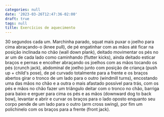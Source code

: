```yaml
---
categories: null
date: '2023-03-26T12:47:36-02:00'
draft: true
tags: null
title: Exercícios de aquecimento
---
```


30 segundos cada um. Marchinha parado, squat mais puxar o joelho para cima abraçando-o (knee pull), de pé engatinhar com as mãos até ficar na posição inclinada no chão (wall down plank), deitado movimentar os pés no ar um de cada lado como caminhando (flutter kicks), ainda deitado esticar braços e pernas e encolher abraçando os joelhos com as mãos tocando os pés (crunch jack), abdominal de joelho junto com posição de criança (push up + child's pose), de pé curvado totalmente para a frente e os braços abertos girar o tronco de um lado para o outro (windmill turns), encostando uma das mãos no chão e a outra o mais afastado possível para trás, com os pés e mãos no chão fazer um triângulo deitar com o tronco no chão, barriga para baixo e erguer para cima os pés e as mãos (downward dog to back bow), levantar e abrir e curvar os braços para o lado oposto enquanto seu corpo pende de um lado para o outro (arm cross swing), por fim um polichinelo com os braços para a frente (front jack).